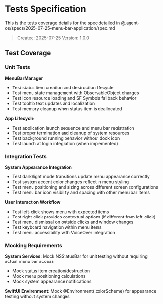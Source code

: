# Tests Specification

This is the tests coverage details for the spec detailed in @.agent-os/specs/2025-07-25-menu-bar-application/spec.md

> Created: 2025-07-25
> Version: 1.0.0

## Test Coverage

### Unit Tests

**MenuBarManager**
- Test status item creation and destruction lifecycle
- Test menu state management with ObservableObject changes
- Test icon resource loading and SF Symbols fallback behavior
- Test tooltip text updates and localization
- Test memory cleanup when status item is deallocated

**App Lifecycle**
- Test application launch sequence and menu bar registration
- Test proper termination and cleanup of system resources
- Test background running behavior without dock icon
- Test launch at login integration (when implemented)

### Integration Tests

**System Appearance Integration**
- Test dark/light mode transitions update menu appearance correctly
- Test system accent color changes reflect in menu styling
- Test menu positioning and sizing across different screen configurations
- Test menu bar icon visibility and spacing with other menu bar items

**User Interaction Workflow**
- Test left-click shows menu with expected items
- Test right-click provides contextual options (if different from left-click)
- Test menu dismissal on outside clicks and window changes
- Test keyboard navigation within menu items
- Test menu accessibility with VoiceOver integration

### Mocking Requirements

**System Services**: Mock NSStatusBar for unit testing without requiring actual menu bar access
- Mock status item creation/destruction
- Mock menu positioning calculations
- Mock system appearance notifications

**SwiftUI Environment**: Mock @Environment(\.colorScheme) for appearance testing without system changes